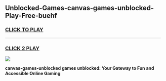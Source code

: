 
## Unblocked-Games-canvas-games-unblocked-Play-Free-buehf
<h3>
<a href="https://premium76.site?title=canvas-games-unblocked&ref=18A">CLICK TO PLAY</a></h3>
<hr>

<h3>
<a href="https://premium76.site?title=canvas-games-unblocked&ref=18A">CLICK 2 PLAY</a>
  
</h3>

<a href="https://premium76.site?title=canvas-games-unblocked&ref=18A"><img src="https://clearcache.store/games.png"></a>


**canvas-games-unblocked games unblocked: Your Gateway to Fun and Accessible Online Gaming**
